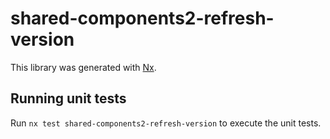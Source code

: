 # shared-components2-refresh-version

This library was generated with [Nx](https://nx.dev).

## Running unit tests

Run `nx test shared-components2-refresh-version` to execute the unit tests.
